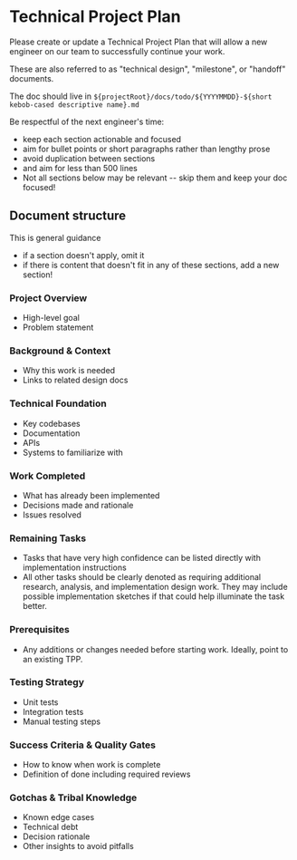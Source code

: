 # Technical Project Plan

Please create or update a Technical Project Plan that will allow a new engineer on our team to successfully continue your work.

These are also referred to as "technical design", "milestone", or "handoff" documents.

The doc should live in `${projectRoot}/docs/todo/${YYYYMMDD}-${short kebob-cased descriptive name}.md`

Be respectful of the next engineer's time:

- keep each section actionable and focused
- aim for bullet points or short paragraphs rather than lengthy prose
- avoid duplication between sections
- and aim for less than 500 lines
- Not all sections below may be relevant -- skip them and keep your doc focused!

## Document structure

This is general guidance

- if a section doesn't apply, omit it
- if there is content that doesn't fit in any of these sections, add a new section!

### Project Overview

- High-level goal
- Problem statement

### Background & Context

- Why this work is needed
- Links to related design docs

### Technical Foundation

- Key codebases
- Documentation
- APIs
- Systems to familiarize with

### Work Completed

- What has already been implemented
- Decisions made and rationale
- Issues resolved

### Remaining Tasks

- Tasks that have very high confidence can be listed directly with implementation instructions
- All other tasks should be clearly denoted as requiring additional research, analysis, and implementation design work. They may include possible implementation sketches if that could help illuminate the task better.

### Prerequisites

- Any additions or changes needed before starting work. Ideally, point to an existing TPP.

### Testing Strategy

- Unit tests
- Integration tests
- Manual testing steps

### Success Criteria & Quality Gates

- How to know when work is complete
- Definition of done including required reviews

### Gotchas & Tribal Knowledge

- Known edge cases
- Technical debt
- Decision rationale
- Other insights to avoid pitfalls
  
